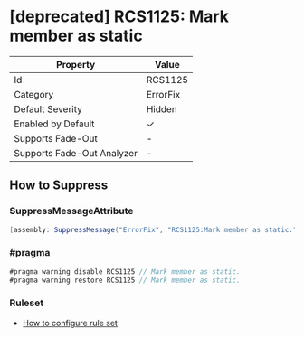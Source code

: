 # \[deprecated\] RCS1125: Mark member as static

| Property                    | Value    |
| --------------------------- | -------- |
| Id                          | RCS1125  |
| Category                    | ErrorFix |
| Default Severity            | Hidden   |
| Enabled by Default          | &#x2713; |
| Supports Fade\-Out          | \-       |
| Supports Fade\-Out Analyzer | \-       |

## How to Suppress

### SuppressMessageAttribute

```csharp
[assembly: SuppressMessage("ErrorFix", "RCS1125:Mark member as static.", Justification = "<Pending>")]
```

### \#pragma

```csharp
#pragma warning disable RCS1125 // Mark member as static.
#pragma warning restore RCS1125 // Mark member as static.
```

### Ruleset

* [How to configure rule set](../HowToConfigureAnalyzers.md)

